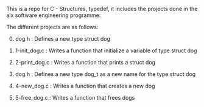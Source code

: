 This is a repo for C - Structures, typedef, it includes the projects done in the alx software engineering programme:

The different projects are as follows:

0) dog.h : Defines a new type struct dog

1) 1-init_dog.c : Writes a function that initialize a variable of type struct dog

2) 2-print_dog.c : Writes a function that prints a struct dog

3) dog.h : Defines a new type dog_t as a new name for the type struct dog

4) 4-new_dog.c : Writes a function that creates a new dog

5) 5-free_dog.c : Writes a function that frees dogs
